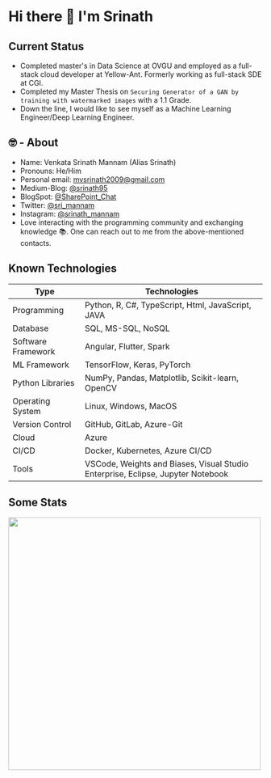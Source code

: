 # Hi there 👋 I'm Srinath

## Current Status
- Completed master's in Data Science at OVGU and employed as a full-stack cloud developer at Yellow-Ant. Formerly working as full-stack SDE at CGI.
- Completed my Master Thesis on ` Securing Generator of a GAN by training with watermarked images ` with a 1.1 Grade.
- Down the line, I would like to see myself as a Machine Learning Engineer/Deep Learning Engineer.

## 🤓 - About

- Name: Venkata Srinath Mannam (Alias Srinath)
- Pronouns: He/Him
- Personal email: mvsrinath2009@gmail.com
- Medium-Blog: [@srinath95](https://medium.com/@srinath95)
- BlogSpot: [@SharePoint_Chat](http://sharepointchatblog.blogspot.com/)
- Twitter: [@sri_mannam](https://twitter.com/sri_mannam)
- Instagram: [@srinath_mannam](https://www.instagram.com/srinath_mannam/)
- Love interacting with the programming community and exchanging knowledge 📚. One can reach out to me from the above-mentioned contacts.


## Known Technologies

| Type               | Technologies                                                                                       |
|--------------------|----------------------------------------------------------------------------------------------------|
| Programming        | Python, R, C#, TypeScript, Html, JavaScript, JAVA                                                |
| Database           | SQL, MS-SQL, NoSQL                                                                                         |
| Software Framework | Angular, Flutter, Spark                                                                            |
| ML Framework       | TensorFlow, Keras, PyTorch                                                                         |
| Python Libraries   | NumPy, Pandas, Matplotlib, Scikit-learn, OpenCV                                                 |  
| Operating System   | Linux, Windows, MacOS                                                                             |
| Version Control    | GitHub, GitLab, Azure-Git                                                                        |
| Cloud              | Azure                                                                                             |
| CI/CD              | Docker, Kubernetes, Azure CI/CD                                                                  |
| Tools              | VSCode, Weights and Biases, Visual Studio Enterprise, Eclipse, Jupyter Notebook                 |




## Some Stats
<!-- <img src="https://github-readme-stats.vercel.app/api?username=mannam95&show_icons=true&theme=synthwave&locale=en" width="48%"/> -->
<img src="https://github-readme-stats.vercel.app/api/top-langs?username=mannam95&show_icons=true&theme=synthwave&locale=en&layout=compact" width="500" />  
 
